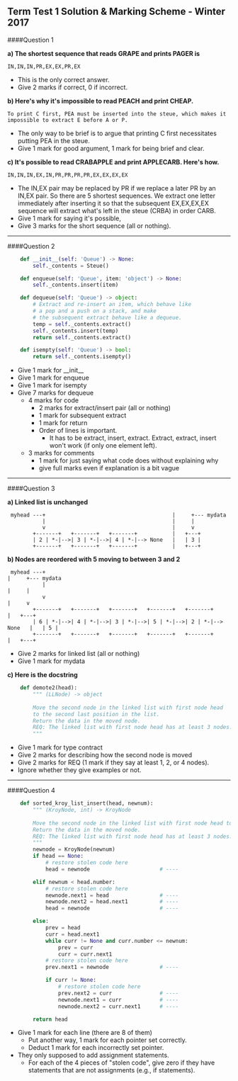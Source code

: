 Term Test 1 Solution & Marking Scheme - Winter 2017
---------------

####Question 1

**a) The shortest sequence that reads GRAPE and prints PAGER is**

    IN,IN,IN,PR,EX,EX,PR,EX

+ This is the only correct answer.
+ Give 2 marks if correct, 0 if incorrect.

**b) Here's why it's impossible to read PEACH and print CHEAP.**

    To print C first, PEA must be inserted into the steue, which makes it impossible to extract E before A or P.

+ The only way to be brief is to argue that printing C first necessitates putting PEA in the steue.
+ Give 1 mark for good argument, 1 mark for being brief and clear.

**c) It's possible to read CRABAPPLE and print APPLECARB. Here's how.**

    IN,IN,IN,EX,IN,PR,PR,PR,PR,EX,EX,EX,EX

+ The IN,EX pair may be replaced by PR if we replace a later PR by an IN,EX pair. So there are 5 shortest sequences. We extract one letter immediately after inserting it so that the subsequent EX,EX,EX,EX sequence will extract what's left in the steue (CRBA) in order CARB.
+ Give 1 mark for saying it's possible,
+ Give 3 marks for the short sequence (all or nothing).

---------------

####Question 2

```python
    def __init__(self: 'Queue') -> None:
        self._contents = Steue()

    def enqueue(self: 'Queue', item: 'object') -> None:
        self._contents.insert(item)

    def dequeue(self: 'Queue') -> object:
        # Extract and re-insert an item, which behave like
        # a pop and a push on a stack, and make
        # the subsequent extract behave like a dequeue.
        temp = self._contents.extract()
        self._contents.insert(temp)
        return self._contents.extract()

    def isempty(self: 'Queue') -> bool:
        return self._contents.isempty()
```

+ Give 1 mark for \_\_init\_\_
+ Give 1 mark for enqueue
+ Give 1 mark for isempty
+ Give 7 marks for dequeue
    + 4 marks for code
        + 2 marks for extract/insert pair (all or nothing)
        + 1 mark for subsequent extract
        + 1 mark for return
        + Order of lines is important.
            + It has to be extract, insert, extract. Extract, extract, insert won't work (if only one element left).
    + 3 marks for comments
        + 1 mark for just saying what code does without explaining why
        + give full marks even if explanation is a bit vague

---------------

####Question 3

**a) Linked list is unchanged**
```
 myhead ---+                                        |     +--- mydata  
           |                                        |     |  
           v                                        |     v
        +-------+   +-------+   +-------+           |   +---+
        | 2 | *-|-->| 3 | *-|-->| 4 | *-|--> None   |   | 3 |
        +-------+   +-------+   +-------+           |   +---+
```

**b) Nodes are reordered with 5 moving to between 3 and 2**
```
 myhead ---+                                                                |     +--- mydata  
           |                                                                |     |  
           v                                                                |     v
        +-------+   +-------+   +-------+   +-------+   +-------+           |   +---+
        | 6 | *-|-->| 4 | *-|-->| 3 | *-|-->| 5 | *-|-->| 2 | *-|--> None   |   | 5 |
        +-------+   +-------+   +-------+   +-------+   +-------+           |   +---+
```

+ Give 2 marks for linked list (all or nothing)
+ Give 1 mark for mydata

**c) Here is the docstring**
```python
    def demote2(head):
        """ (LLNode) -> object
 
        Move the second node in the linked list with first node head
        to the second last position in the list.
        Return the data in the moved node.
        REQ: The linked list with first node head has at least 3 nodes.
        """
```

+ Give 1 mark for type contract
+ Give 2 marks for describing how the second node is moved
+ Give 2 marks for REQ (1 mark if they say at least 1, 2, or 4 nodes).
+ Ignore whether they give examples or not.

---------------

####Question 4
```python
    def sorted_kroy_list_insert(head, newnum):
        """ (KroyNode, int) -> KroyNode
 
        Move the second node in the linked list with first node head to the second last position in the list.
        Return the data in the moved node.
        REQ: The linked list with first node head has at least 3 nodes.
        """
        newnode = KroyNode(newnum)
        if head == None:
            # restore stolen code here
            head = newnode                      # ----

        elif newnum < head.number:
            # restore stolen code here
            newnode.next1 = head                # ----
            newnode.next2 = head.next1          # ----
            head = newnode                      # ----

        else:
            prev = head
            curr = head.next1
            while curr != None and curr.number <= newnum:
                prev = curr
                curr = curr.next1
            # restore stolen code here
            prev.next1 = newnode                # ----

            if curr != None:
                # restore stolen code here
                prev.next2 = curr               # ----
                newnode.next1 = curr            # ----
                newnode.next2 = curr.next1      # ----

        return head
```

+ Give 1 mark for each line (there are 8 of them)
    + Put another way, 1 mark for each pointer set correctly.
    + Deduct 1 mark for each incorrectly set pointer.
+ They only supposed to add assignment statements.
    + For each of the 4 pieces of "stolen code", give zero if they have statements that are not assignments (e.g., if statements).
